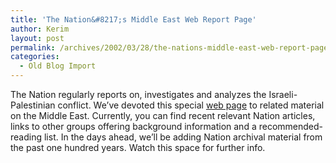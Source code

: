 ```yaml
---
title: 'The Nation&#8217;s Middle East Web Report Page'
author: Kerim
layout: post
permalink: /archives/2002/03/28/the-nations-middle-east-web-report-page/
categories:
  - Old Blog Import
---
```

The Nation regularly reports on, investigates and analyzes the Israeli-Palestinian conflict. We&#8217;ve devoted this special <a href="http://www.thenation.com/special/2002middleeast.mhtml" onclick="_gaq.push(['_trackEvent', 'outbound-article', 'http://www.thenation.com/special/2002middleeast.mhtml', 'web page']);" >web page</a> to related material on the Middle East. Currently, you can find recent relevant Nation articles, links to other groups offering background information and a recommended-reading list. In the days ahead, we&#8217;ll be adding Nation archival material from the past one hundred years. Watch this space for further info.

